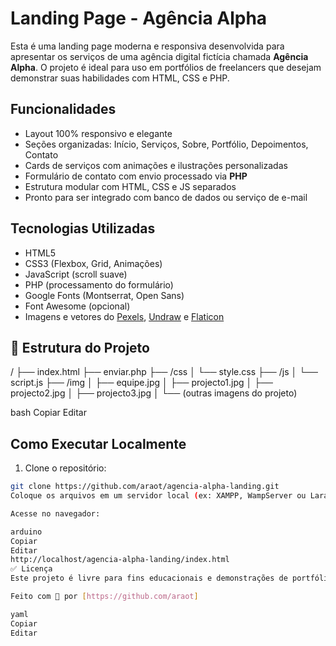 # Landing Page - Agência Alpha

Esta é uma landing page moderna e responsiva desenvolvida para apresentar os serviços de uma agência digital fictícia chamada **Agência Alpha**. O projeto é ideal para uso em portfólios de freelancers que desejam demonstrar suas habilidades com HTML, CSS e PHP.

##  Funcionalidades

- Layout 100% responsivo e elegante
- Seções organizadas: Início, Serviços, Sobre, Portfólio, Depoimentos, Contato
- Cards de serviços com animações e ilustrações personalizadas
- Formulário de contato com envio processado via **PHP**
- Estrutura modular com HTML, CSS e JS separados
- Pronto para ser integrado com banco de dados ou serviço de e-mail

##  Tecnologias Utilizadas

- HTML5
- CSS3 (Flexbox, Grid, Animações)
- JavaScript (scroll suave)
- PHP (processamento do formulário)
- Google Fonts (Montserrat, Open Sans)
- Font Awesome (opcional)
- Imagens e vetores do [Pexels](https://pexels.com), [Undraw](https://undraw.co/) e [Flaticon](https://flaticon.com)

## 📂 Estrutura do Projeto
/
├── index.html
├── enviar.php
├── /css
│ └── style.css
├── /js
│ └── script.js
├── /img
│ ├── equipe.jpg
│ ├── projecto1.jpg
│ ├── projecto2.jpg
│ ├── projecto3.jpg
│ └── (outras imagens do projeto)

bash
Copiar
Editar


##  Como Executar Localmente

1. Clone o repositório:
```bash
git clone https://github.com/araot/agencia-alpha-landing.git
Coloque os arquivos em um servidor local (ex: XAMPP, WampServer ou Laragon)

Acesse no navegador:

arduino
Copiar
Editar
http://localhost/agencia-alpha-landing/index.html
✅ Licença
Este projeto é livre para fins educacionais e demonstrações de portfólio.

Feito com 💙 por [https://github.com/araot]

yaml
Copiar
Editar


